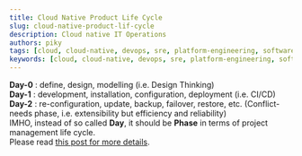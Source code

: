 ```yaml
---
title: Cloud Native Product Life Cycle
slug: cloud-native-product-lif-cycle
description: Cloud native IT Operations
authors: piky
tags: [cloud, cloud-native, devops, sre, platform-engineering, software-engineering, iac, note, fyi]
keywords: [cloud, cloud-native, devops, sre, platform-engineering, software-engineering, iac, note, fyi]
---
```

**Day-0** : define, design, modelling (i.e. Design Thinking)  
**Day-1** : development, installation, configuration, deployment (i.e. CI/CD)  
**Day-2** : re-configuration, update, backup, failover, restore, etc. (Conflict-needs phase, i.e. extensibility but efficiency and reliability)   
IMHO, instead of so called **Day**, it should be **Phase** in terms of project management life cycle.  
Please read [this post for more details](https://spacelift.io/blog/day-0-day-1-day-2-operations).